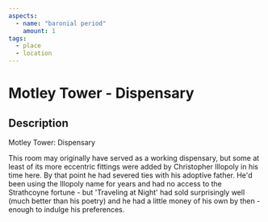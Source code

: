 ```yaml
---
aspects: 
  - name: "baronial period"
    amount: 1
tags:
  - place
  - location
---
```


# Motley Tower - Dispensary

## Description
Motley Tower: Dispensary

This room may originally have served as a working dispensary, but some at least of its more eccentric fittings were added by Christopher Illopoly in his time here. By that point he had severed ties with his adoptive father. He'd been using the Illopoly name for years and had no access to the Strathcoyne fortune - but 'Traveling at Night' had sold surprisingly well (much better than his poetry) and he had a little money of his own by then - enough to indulge his preferences.